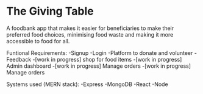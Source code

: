 # The Giving Table

A foodbank app that makes it easier for beneficiaries to make their preferred food choices, minimising food waste and making it more accessible to food for all.

Funtional Requirements:
-Signup
-Login
-Platform to donate and volunteer
-Feedback -[work in progress] shop for food items -[work in progress] Admin dashboard -[work in progress] Manage orders -[work in progress] Manage orders

Systems used (MERN stack):
-Express
-MongoDB
-React
-Node
